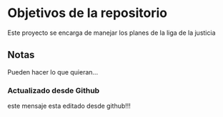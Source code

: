 # Objetivos de la repositorio

Este proyecto se encarga de manejar los planes de la liga de la justicia


## Notas
Pueden hacer lo que quieran...

### Actualizado desde Github 
este mensaje esta editado desde github!!!
